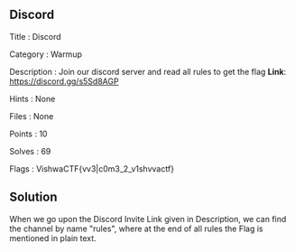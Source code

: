 ## Discord

Title : Discord

Category : Warmup

Description : Join our discord server and read all rules to get the flag
**Link**: https://discord.gg/s5Sd8AGP

Hints : None

Files : None

Points : 10

Solves : 69

Flags : VishwaCTF{vv3|c0m3_2_v1shvvactf}

## Solution

When we go upon the Discord Invite Link given in Description, we can find the channel by name "rules", where at the end of all rules the Flag is mentioned in plain text.